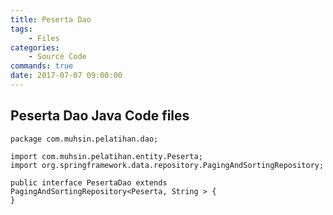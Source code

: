 ```yaml
---
title: Peserta Dao
tags:
    - Files
categories:
    - Source Code
commands: true
date: 2017-07-07 09:00:00
---
```


## Peserta Dao Java Code files

	package com.muhsin.pelatihan.dao;

	import com.muhsin.pelatihan.entity.Peserta;
	import org.springframework.data.repository.PagingAndSortingRepository;

	public interface PesertaDao extends PagingAndSortingRepository<Peserta, String > {
	}